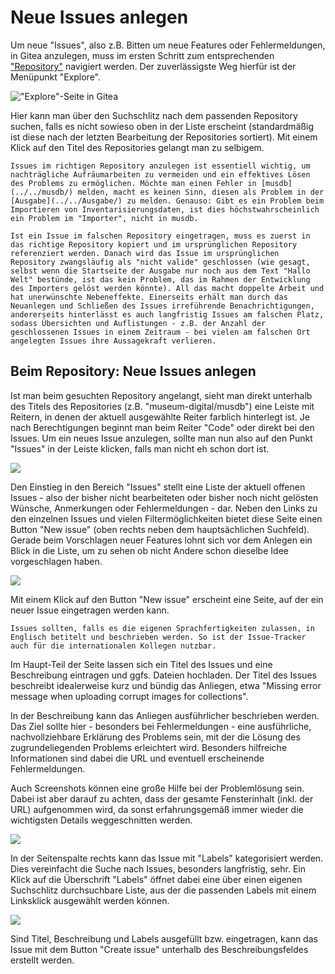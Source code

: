 # Neue Issues anlegen

Um neue "Issues", also z.B. Bitten um neue Features oder Fehlermeldungen, in Gitea anzulegen, muss im ersten Schritt zum entsprechenden ["Repository"](./#repositories) navigiert werden. Der zuverlässigste Weg hierfür ist der Menüpunkt "Explore".

!["Explore"-Seite in Gitea](../../assets/Dev/Gitea-Explore.avif)

Hier kann man über den Suchschlitz nach dem passenden Repository suchen, falls es nicht sowieso oben in der Liste erscheint (standardmäßig ist diese nach der letzten Bearbeitung der Repositories sortiert). Mit einem Klick auf den Titel des Repositories gelangt man zu selbigem.

```admonish warning
Issues im richtigen Repository anzulegen ist essentiell wichtig, um nachträgliche Aufräumarbeiten zu vermeiden und ein effektives Lösen des Problems zu ermöglichen. Möchte man einen Fehler in [musdb](../../musdb/) melden, macht es keinen Sinn, diesen als Problem in der [Ausgabe](../../Ausgabe/) zu melden. Genauso: Gibt es ein Problem beim Importieren von Inventarisierungsdaten, ist dies höchstwahrscheinlich ein Problem im "Importer", nicht in musdb.

Ist ein Issue im falschen Repository eingetragen, muss es zuerst in das richtige Repository kopiert und im ursprünglichen Repository referenziert werden. Danach wird das Issue im ursprünglichen Repository zwangsläufig als "nicht valide" geschlossen (wie gesagt, selbst wenn die Startseite der Ausgabe nur noch aus dem Text "Hallo Welt" bestünde, ist das kein Problem, das im Rahmen der Entwicklung des Importers gelöst werden könnte). All das macht doppelte Arbeit und hat unerwünschte Nebeneffekte. Einerseits erhält man durch das Neuanlegen und Schließen des Issues irreführende Benachrichtigungen, andererseits hinterlässt es auch langfristig Issues am falschen Platz, sodass Übersichten und Auflistungen - z.B. der Anzahl der geschlossenen Issues in einem Zeitraum - bei vielen am falschen Ort angelegten Issues ihre Aussagekraft verlieren.
```

## Beim Repository: Neue Issues anlegen

Ist man beim gesuchten Repository angelangt, sieht man direkt unterhalb des Titels des Repositories (z.B. "museum-digital/musdb") eine Leiste mit Reitern, in denen der aktuell ausgewählte Reiter farblich hinterlegt ist. Je nach Berechtigungen beginnt man beim Reiter "Code" oder direkt bei den Issues. Um ein neues Issue anzulegen, sollte man nun also auf den Punkt "Issues" in der Leiste klicken, falls man nicht eh schon dort ist.

![](../../assets/Dev/Gitea-Code.avif)

Den Einstieg in den Bereich "Issues" stellt eine Liste der aktuell offenen Issues - also der bisher nicht bearbeiteten oder bisher noch nicht gelösten Wünsche, Anmerkungen oder Fehlermeldungen - dar. Neben den Links zu den einzelnen Issues und vielen Filtermöglichkeiten bietet diese Seite einen Button "New issue" (oben rechts neben dem hauptsächlichen Suchfeld). Gerade beim Vorschlagen neuer Features lohnt sich vor dem Anlegen  ein Blick in die Liste, um zu sehen ob nicht Andere schon dieselbe Idee vorgeschlagen haben.

![](../../assets/Dev/Gitea-Issue-List.avif)

Mit einem Klick auf den Button "New issue" erscheint eine Seite, auf der ein neuer Issue eingetragen werden kann.

```admonish info
Issues sollten, falls es die eigenen Sprachfertigkeiten zulassen, in Englisch betitelt und beschrieben werden. So ist der Issue-Tracker auch für die internationalen Kollegen nutzbar.
```

Im Haupt-Teil der Seite lassen sich ein Titel des Issues und eine Beschreibung eintragen und ggfs. Dateien hochladen. Der Titel des Issues beschreibt idealerweise kurz und bündig das Anliegen, etwa "Missing error message when uploading corrupt images for collections".

In der Beschreibung kann das Anliegen ausführlicher beschrieben werden. Das Ziel sollte hier - besonders bei Fehlermeldungen - eine ausführliche, nachvollziehbare Erklärung des Problems sein, mit der die Lösung des zugrundeliegenden Problems erleichtert wird. Besonders hilfreiche Informationen sind dabei die URL und eventuell erscheinende Fehlermeldungen.

Auch Screenshots können eine große Hilfe bei der Problemlösung sein. Dabei ist aber darauf zu achten, dass der gesamte Fensterinhalt (inkl. der URL) aufgenommen wird, da sonst erfahrungsgemäß immer wieder die wichtigsten Details weggeschnitten werden.

![](../../assets/Dev/Gitea-Issue-Neu-Text.avif)

In der Seitenspalte rechts kann das Issue mit "Labels" kategorisiert werden. Dies vereinfacht die Suche nach Issues, besonders langfristig, sehr. Ein Klick auf die Überschrift "Labels" öffnet dabei eine über einen eigenen Suchschlitz durchsuchbare Liste, aus der die passenden Labels mit einem Linksklick ausgewählt werden können.

![](../../assets/Dev/Gitea-Issue-Neu-Labels.avif)

Sind Titel, Beschreibung und Labels ausgefüllt bzw. eingetragen, kann das Issue mit dem Button "Create issue" unterhalb des Beschreibungsfeldes erstellt werden.
